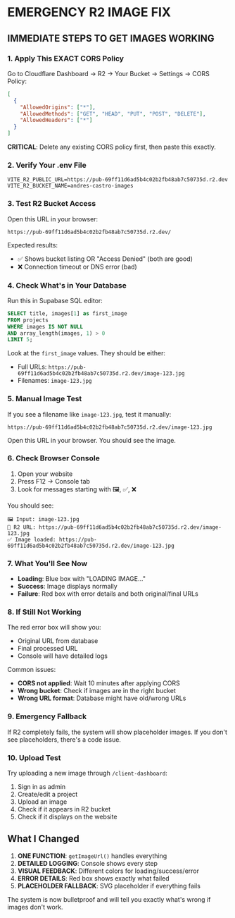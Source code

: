 # EMERGENCY R2 IMAGE FIX

## IMMEDIATE STEPS TO GET IMAGES WORKING

### 1. Apply This EXACT CORS Policy

Go to Cloudflare Dashboard → R2 → Your Bucket → Settings → CORS Policy:

```json
[
  {
    "AllowedOrigins": ["*"],
    "AllowedMethods": ["GET", "HEAD", "PUT", "POST", "DELETE"],
    "AllowedHeaders": ["*"]
  }
]
```

**CRITICAL**: Delete any existing CORS policy first, then paste this exactly.

### 2. Verify Your .env File

```env
VITE_R2_PUBLIC_URL=https://pub-69ff11d6ad5b4c02b2fb48ab7c50735d.r2.dev
VITE_R2_BUCKET_NAME=andres-castro-images
```

### 3. Test R2 Bucket Access

Open this URL in your browser:
```
https://pub-69ff11d6ad5b4c02b2fb48ab7c50735d.r2.dev/
```

Expected results:
- ✅ Shows bucket listing OR "Access Denied" (both are good)
- ❌ Connection timeout or DNS error (bad)

### 4. Check What's in Your Database

Run this in Supabase SQL editor:
```sql
SELECT title, images[1] as first_image 
FROM projects 
WHERE images IS NOT NULL 
AND array_length(images, 1) > 0 
LIMIT 5;
```

Look at the `first_image` values. They should be either:
- Full URLs: `https://pub-69ff11d6ad5b4c02b2fb48ab7c50735d.r2.dev/image-123.jpg`
- Filenames: `image-123.jpg`

### 5. Manual Image Test

If you see a filename like `image-123.jpg`, test it manually:
```
https://pub-69ff11d6ad5b4c02b2fb48ab7c50735d.r2.dev/image-123.jpg
```

Open this URL in your browser. You should see the image.

### 6. Check Browser Console

1. Open your website
2. Press F12 → Console tab
3. Look for messages starting with 🖼️, ✅, ❌

You should see:
```
🖼️ Input: image-123.jpg
🔗 R2 URL: https://pub-69ff11d6ad5b4c02b2fb48ab7c50735d.r2.dev/image-123.jpg
✅ Image loaded: https://pub-69ff11d6ad5b4c02b2fb48ab7c50735d.r2.dev/image-123.jpg
```

### 7. What You'll See Now

- **Loading**: Blue box with "LOADING IMAGE..."
- **Success**: Image displays normally
- **Failure**: Red box with error details and both original/final URLs

### 8. If Still Not Working

The red error box will show you:
- Original URL from database
- Final processed URL
- Console will have detailed logs

Common issues:
- **CORS not applied**: Wait 10 minutes after applying CORS
- **Wrong bucket**: Check if images are in the right bucket
- **Wrong URL format**: Database might have old/wrong URLs

### 9. Emergency Fallback

If R2 completely fails, the system will show placeholder images. If you don't see placeholders, there's a code issue.

### 10. Upload Test

Try uploading a new image through `/client-dashboard`:
1. Sign in as admin
2. Create/edit a project
3. Upload an image
4. Check if it appears in R2 bucket
5. Check if it displays on the website

## What I Changed

1. **ONE FUNCTION**: `getImageUrl()` handles everything
2. **DETAILED LOGGING**: Console shows every step
3. **VISUAL FEEDBACK**: Different colors for loading/success/error
4. **ERROR DETAILS**: Red box shows exactly what failed
5. **PLACEHOLDER FALLBACK**: SVG placeholder if everything fails

The system is now bulletproof and will tell you exactly what's wrong if images don't work.